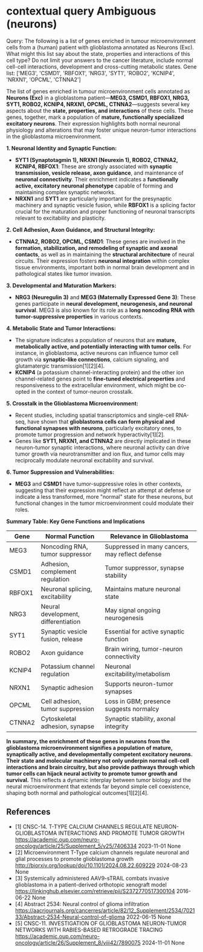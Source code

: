 # contextual query Ambiguous (neurons)

Query: The following is a list of genes enriched in tumour microenvironment cells from a (human) patient with glioblastoma  annotated as Neurons (Exc).  What might this list say about the state, properties and interactions of this cell type?  Do not limit your answers to the cancer literature,  include normal cell-cell interactions, development and cross-cutting metabolic states.  Gene list: ['MEG3', 'CSMD1', 'RBFOX1', 'NRG3', 'SYT1', 'ROBO2', 'KCNIP4', 'NRXN1', 'OPCML', 'CTNNA2']

The list of genes enriched in tumour microenvironment cells annotated as **Neurons (Exc)** in a glioblastoma patient—**MEG3, CSMD1, RBFOX1, NRG3, SYT1, ROBO2, KCNIP4, NRXN1, OPCML, CTNNA2**—suggests several key aspects about the **state, properties, and interactions** of these cells. These genes, together, mark a population of **mature, functionally specialized excitatory neurons**. Their expression highlights both normal neuronal physiology and alterations that may foster unique neuron-tumor interactions in the glioblastoma microenvironment.

**1. Neuronal Identity and Synaptic Function:**
- **SYT1 (Synaptotagmin 1), NRXN1 (Neurexin 1), ROBO2, CTNNA2, KCNIP4, RBFOX1**: These are strongly associated with **synaptic transmission, vesicle release, axon guidance**, and maintenance of **neuronal connectivity**. Their enrichment indicates a **functionally active, excitatory neuronal phenotype** capable of forming and maintaining complex synaptic networks.
- **NRXN1** and **SYT1** are particularly important for the presynaptic machinery and synaptic vesicle fusion, while **RBFOX1** is a splicing factor crucial for the maturation and proper functioning of neuronal transcripts relevant to excitability and plasticity.

**2. Cell Adhesion, Axon Guidance, and Structural Integrity:**
- **CTNNA2, ROBO2, OPCML, CSMD1**: These genes are involved in the **formation, stabilization, and remodeling of synaptic and axonal contacts**, as well as in maintaining the **structural architecture** of neural circuits. Their expression fosters **neuronal integration** within complex tissue environments, important both in normal brain development and in pathological states like tumor invasion.

**3. Developmental and Maturation Markers:**
- **NRG3 (Neuregulin 3)** and **MEG3 (Maternally Expressed Gene 3)**: These genes participate in **neural development, neurogenesis, and neuronal survival**. MEG3 is also known for its role as a **long noncoding RNA with tumor-suppressive properties** in various contexts.

**4. Metabolic State and Tumor Interactions:**
- The signature indicates a population of neurons that are **mature, metabolically active, and potentially interacting with tumor cells**. For instance, in glioblastoma, active neurons can influence tumor cell growth via **synaptic-like connections**, calcium signaling, and glutamatergic transmission[1][2][4].
- **KCNIP4** (a potassium channel-interacting protein) and the other ion channel-related genes point to **fine-tuned electrical properties** and responsiveness to the extracellular environment, which might be co-opted in the context of tumor-neuron crosstalk.

**5. Crosstalk in the Glioblastoma Microenvironment:**
- Recent studies, including spatial transcriptomics and single-cell RNA-seq, have shown that **glioblastoma cells can form physical and functional synapses with neurons**, particularly excitatory ones, to promote tumor progression and network hyperactivity[1][2].
- Genes like **SYT1, NRXN1, and CTNNA2** are directly implicated in these neuron-tumor synaptic interactions, where neuronal activity can drive tumor growth via neurotransmitter and ion flux, and tumor cells may reciprocally modulate neuronal excitability and survival.

**6. Tumor Suppression and Vulnerabilities:**
- **MEG3** and **CSMD1** have tumor-suppressive roles in other contexts, suggesting that their expression might reflect an attempt at defense or indicate a less transformed, more "normal" state for these neurons, but functional changes in the tumor microenvironment could modulate their roles.

**Summary Table: Key Gene Functions and Implications**

| Gene      | Normal Function                      | Relevance in Glioblastoma              |
|-----------|--------------------------------------|----------------------------------------|
| MEG3      | Noncoding RNA, tumor suppressor      | Suppressed in many cancers, may reflect defense|
| CSMD1     | Adhesion, complement regulation      | Tumor suppressor, synapse stability    |
| RBFOX1    | Neuronal splicing, excitability      | Maintains mature neuronal state        |
| NRG3      | Neural development, differentiation  | May signal ongoing neurogenesis        |
| SYT1      | Synaptic vesicle fusion, release     | Essential for active synaptic function |
| ROBO2     | Axon guidance                        | Brain wiring, tumor-neuron connectivity|
| KCNIP4    | Potassium channel regulation         | Neuronal excitability/metabolism       |
| NRXN1     | Synaptic adhesion                    | Supports neuron-tumor synapses         |
| OPCML     | Cell adhesion, tumor suppression     | Loss in GBM; presence suggests normalcy|
| CTNNA2    | Cytoskeletal adhesion, synapse       | Synaptic stability, axonal integrity   |

**In summary, the enrichment of these genes in neurons from the glioblastoma microenvironment signifies a population of mature, synaptically active, and developmentally competent excitatory neurons. Their state and molecular machinery not only underpin normal cell-cell interactions and brain circuitry, but also provide pathways through which tumor cells can hijack neural activity to promote tumor growth and survival.** This reflects a dynamic interplay between tumor biology and the neural microenvironment that extends far beyond simple cell coexistence, shaping both normal and pathological outcomes[1][2][4].



## References

- [1] CNSC-14. T-TYPE CALCIUM CHANNELS REGULATE NEURON-GLIOBLASTOMA INTERACTIONS AND PROMOTE TUMOR GROWTH https://academic.oup.com/neuro-oncology/article/25/Supplement_5/v25/7406334 2023-11-01 None
- [2] Microenvironment T-Type calcium channels regulate neuronal and glial processes to promote glioblastoma growth http://biorxiv.org/lookup/doi/10.1101/2024.08.22.609229 2024-08-23 None
- [3] Systemically administered AAV9-sTRAIL combats invasive glioblastoma in a patient-derived orthotopic xenograft model https://linkinghub.elsevier.com/retrieve/pii/S2372770517300104 2016-06-22 None
- [4] Abstract 2534: Neural control of glioma infiltration https://aacrjournals.org/cancerres/article/82/12_Supplement/2534/702133/Abstract-2534-Neural-control-of-glioma 2022-06-15 None
- [5] CNSC-11. INVESTIGATION OF GLIOBLASTOMA NEURON-TUMOR NETWORKS WITH RABIES-BASED RETROGRADE TRACING https://academic.oup.com/neuro-oncology/article/26/Supplement_8/viii42/7890075 2024-11-01 None